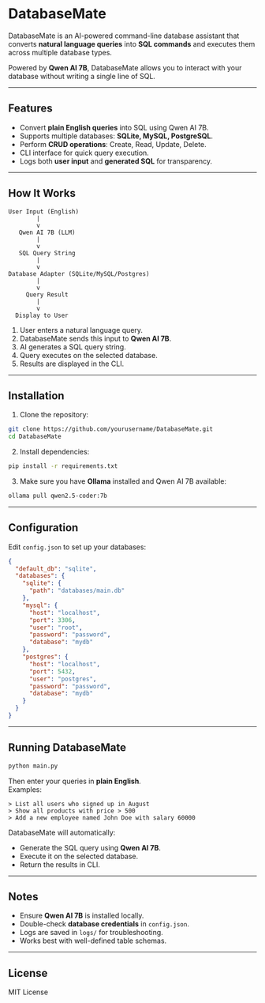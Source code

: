 # DatabaseMate

DatabaseMate is an AI-powered command-line database assistant that converts **natural language queries** into **SQL commands** and executes them across multiple database types.

Powered by **Qwen AI 7B**, DatabaseMate allows you to interact with your database without writing a single line of SQL.

---

## Features
- Convert **plain English queries** into SQL using Qwen AI 7B.
- Supports multiple databases: **SQLite, MySQL, PostgreSQL**.
- Perform **CRUD operations**: Create, Read, Update, Delete.
- CLI interface for quick query execution.
- Logs both **user input** and **generated SQL** for transparency.

---

## How It Works

```
User Input (English)
        |
        v
   Qwen AI 7B (LLM)
        |
        v
   SQL Query String
        |
        v
Database Adapter (SQLite/MySQL/Postgres)
        |
        v
     Query Result
        |
        v
  Display to User
```

1. User enters a natural language query.
2. DatabaseMate sends this input to **Qwen AI 7B**.
3. AI generates a SQL query string.
4. Query executes on the selected database.
5. Results are displayed in the CLI.

---

## Installation

1. Clone the repository:
```bash
git clone https://github.com/yourusername/DatabaseMate.git
cd DatabaseMate
```

2. Install dependencies:
```bash
pip install -r requirements.txt
```

3. Make sure you have **Ollama** installed and Qwen AI 7B available:
```bash
ollama pull qwen2.5-coder:7b
```

---

## Configuration

Edit `config.json` to set up your databases:

```json
{
  "default_db": "sqlite",
  "databases": {
    "sqlite": {
      "path": "databases/main.db"
    },
    "mysql": {
      "host": "localhost",
      "port": 3306,
      "user": "root",
      "password": "password",
      "database": "mydb"
    },
    "postgres": {
      "host": "localhost",
      "port": 5432,
      "user": "postgres",
      "password": "password",
      "database": "mydb"
    }
  }
}
```

---

## Running DatabaseMate

```bash
python main.py
```

Then enter your queries in **plain English**.  
Examples:
```
> List all users who signed up in August
> Show all products with price > 500
> Add a new employee named John Doe with salary 60000
```

DatabaseMate will automatically:
- Generate the SQL query using **Qwen AI 7B**.
- Execute it on the selected database.
- Return the results in CLI.

---

## Notes
- Ensure **Qwen AI 7B** is installed locally.
- Double-check **database credentials** in `config.json`.
- Logs are saved in `logs/` for troubleshooting.
- Works best with well-defined table schemas.

---

## License
MIT License

